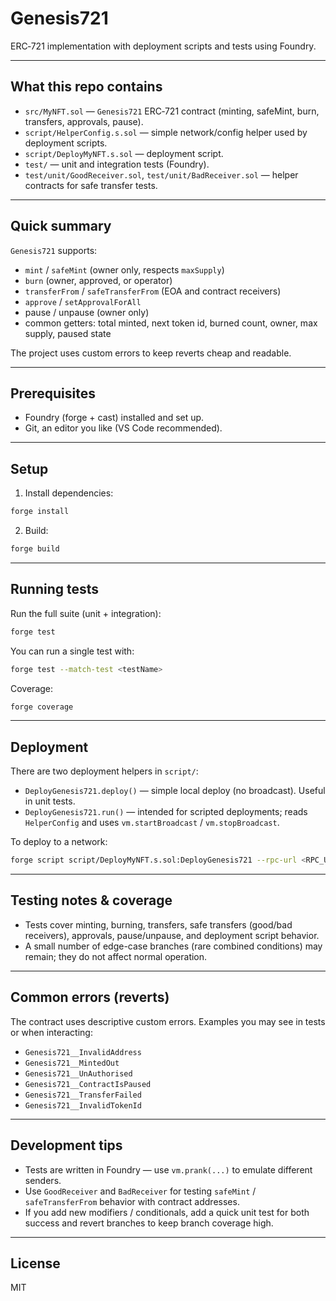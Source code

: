 # Genesis721

 ERC‑721 implementation with deployment scripts and tests using Foundry.

---

## What this repo contains

* `src/MyNFT.sol` — `Genesis721` ERC‑721 contract (minting, safeMint, burn, transfers, approvals, pause).
* `script/HelperConfig.s.sol` — simple network/config helper used by deployment scripts.
* `script/DeployMyNFT.s.sol` — deployment script.
* `test/` — unit and integration tests (Foundry).
* `test/unit/GoodReceiver.sol`, `test/unit/BadReceiver.sol` — helper contracts for safe transfer tests.

---

## Quick summary

`Genesis721` supports:

* `mint` / `safeMint` (owner only, respects `maxSupply`)
* `burn` (owner, approved, or operator)
* `transferFrom` / `safeTransferFrom` (EOA and contract receivers)
* `approve` / `setApprovalForAll`
* pause / unpause (owner only)
* common getters: total minted, next token id, burned count, owner, max supply, paused state

The project uses custom errors to keep reverts cheap and readable.

---

## Prerequisites

* Foundry (forge + cast) installed and set up.
* Git, an editor you like (VS Code recommended).

---

## Setup

1. Install dependencies:

```bash
forge install
```

2. Build:

```bash
forge build
```

---

## Running tests

Run the full suite (unit + integration):

```bash
forge test
```

You can run a single test with:

```bash
forge test --match-test <testName>
```

Coverage:

```bash
forge coverage
```

---

## Deployment

There are two deployment helpers in `script/`:

* `DeployGenesis721.deploy()` — simple local deploy (no broadcast). Useful in unit tests.
* `DeployGenesis721.run()` — intended for scripted deployments; reads `HelperConfig` and uses `vm.startBroadcast` / `vm.stopBroadcast`.

To deploy to a network:

```bash
forge script script/DeployMyNFT.s.sol:DeployGenesis721 --rpc-url <RPC_URL> --private-key <KEY> --broadcast
```

---

## Testing notes & coverage

* Tests cover minting, burning, transfers, safe transfers (good/bad receivers), approvals, pause/unpause, and deployment script behavior.
* A small number of edge-case branches (rare combined conditions) may remain; they do not affect normal operation.

---

## Common errors (reverts)

The contract uses descriptive custom errors. Examples you may see in tests or when interacting:

* `Genesis721__InvalidAddress`
* `Genesis721__MintedOut`
* `Genesis721__UnAuthorised`
* `Genesis721__ContractIsPaused`
* `Genesis721__TransferFailed`
* `Genesis721__InvalidTokenId`

---

## Development tips

* Tests are written in Foundry — use `vm.prank(...)` to emulate different senders.
* Use `GoodReceiver` and `BadReceiver` for testing `safeMint` / `safeTransferFrom` behavior with contract addresses.
* If you add new modifiers / conditionals, add a quick unit test for both success and revert branches to keep branch coverage high.


---

## License

MIT
